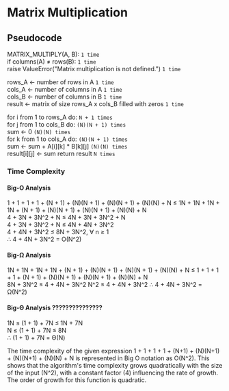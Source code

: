 # Matrix Multiplication

## Pseudocode

MATRIX_MULTIPLY(A, B):                                           `1 time`   
  if columns(A) ≠ rows(B):                                       `1 time`   
    raise ValueError("Matrix multiplication is not defined.")    `1 time`   

  rows_A ← number of rows in A                                   `1 time`   
  cols_A ← number of columns in A                                `1 time`   
  cols_B ← number of columns in B                                `1 time`   
  result ← matrix of size rows_A x cols_B filled with zeros      `1 time`   

  for i from 1 to rows_A do:                                     `N + 1 times`   
    for j from 1 to cols_B do:                                   `(N)(N + 1) times`   
    sum ← 0                                                      `(N)(N) times`   
    for k from 1 to cols_A do:                                   `(N)(N + 1) times`   
      sum ← sum + A[i][k] * B[k][j]                              `(N)(N) times`   
    result[i][j] ← sum return result                             `N times`   
  
### Time Complexity

#### Big-O Analysis    
1 + 1 + 1 + 1 + (N + 1) + (N)(N + 1) + (N)(N + 1) + (N)(N) + N ≤ 1N + 1N + 1N + 1N + (N + 1) + (N)(N + 1) + (N)(N + 1) + (N)(N) + N    
4 + 3N + 3N^2 + N ≤ 4N + 3N + 3N^2 + N   
4 + 3N + 3N^2 + N ≤ 4N + 4N + 3N^2   
    4 + 4N + 3N^2 ≤ 8N + 3N^2, ∀ n ≥ 1      
  ∴ 4 + 4N + 3N^2 = O(N^2)     

#### Big-Ω Analysis    
1N + 1N + 1N + 1N + (N + 1) + (N)(N + 1) + (N)(N + 1) + (N)(N) + N ≤ 1 + 1 + 1 + 1 + (N + 1) + (N)(N + 1) + (N)(N + 1) + (N)(N) + N   
8N + 3N^2 ≤ 4 + 4N + 3N^2
      N^2 ≤ 4 + 4N + 3N^2
∴ 4 + 4N + 3N^2 = Ω(N^2)     

#### Big-Θ Analysis   ???????????????
1N ≤ (1 + 1) + 7N ≤ 1N + 7N   
N ≤ (1 + 1) + 7N ≤ 8N   
∴ (1 + 1) + 7N = Θ(N)   

The time complexity of the given expression 1 + 1 + 1 + 1 + (N+1) + (N)(N+1) + (N)(N+1) + (N)(N) + N is represented in Big O notation as O(N^2). This shows that the algorithm's time complexity grows quadratically with the size of the input (N^2), with a constant factor (4) influencing the rate of growth. The order of growth for this function is quadratic.
